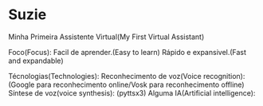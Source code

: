 # Suzie
 Minha Primeira Assistente Virtual(My First Virtual Assistant)

Foco(Focus):
    Facil de aprender.(Easy to learn)
    Rápido e expansivel.(Fast and expandable)

Técnologias(Technologies):
    Reconhecimento de voz(Voice recognition): (Google para reconhecimento online/Vosk para reconhecimento offline)
    Síntese de voz(voice synthesis): (pyttsx3)
    Alguma IA(Artificial intelligence):
